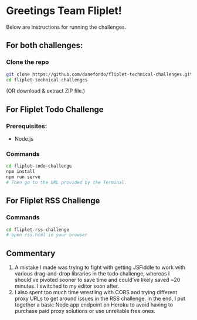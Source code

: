 # Greetings Team Fliplet!

Below are instructions for running the challenges.

## For both challenges:

### Clone the repo

```bash
git clone https://github.com/danefondo/fliplet-technical-challenges.git
cd fliplet-technical-challenges
```

(OR download & extract ZIP file.)

## For Fliplet Todo Challenge

### Prerequisites:

- Node.js

### Commands

```bash
cd fliplet-todo-challenge
npm install
npm run serve
# Then go to the URL provided by the Terminal.
```

## For Fliplet RSS Challenge

### Commands

```bash
cd fliplet-rss-challenge
# open rss.html in your browser
```

## Commentary

1. A mistake I made was trying to fight with getting JSFiddle to work with various drag-and-drop libraries in the todo challenge, whereas I should've pivoted sooner to save time and could've likely saved ~20 minutes. I switched to my editor soon after.
2. I also spent too much time wrestling with CORS and trying different proxy URLs to get around issues in the RSS challenge. In the end, I put together a basic Node app endpoint on Heroku to avoid having to purchase paid proxy solutions or use unreliable free ones.
